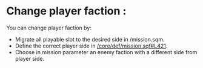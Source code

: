 # Change player faction :

You can change player faction by:
- Migrate all playable slot to the desired side in /mission.sqm.
- Define the correct player side in [/core/def/mission.sqf#L421](https://github.com/Vdauphin/HeartsAndMinds/blob/master/%3DBTC%3Dco%4030_Hearts_and_Minds.Altis/core/def/mission.sqf#L421).
- Choose in mission parameter an enemy faction with a different side from player side.